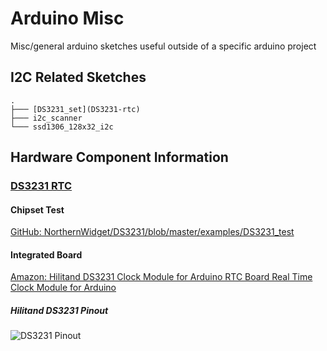 # Arduino Misc
Misc/general arduino sketches useful outside of a specific arduino project

## I2C Related Sketches
```text
.
├─── [DS3231_set](DS3231-rtc)
├─── i2c_scanner
└─── ssd1306_128x32_i2c
```

## Hardware Component Information

### [DS3231 RTC](https://www.analog.com/en/products/ds3231.html#part-details)

#### Chipset Test
[GitHub: NorthernWidget/DS3231/blob/master/examples/DS3231_test](https://github.com/NorthernWidget/DS3231/blob/master/examples/DS3231_test/DS3231_test.ino)

#### Integrated Board
[Amazon: Hilitand DS3231 Clock Module for Arduino RTC Board Real Time Clock Module for Arduino](https://www.amazon.com/Hilitand-DS3231-Module-Arduino-Raspberry/dp/B08KH29Z9J)

##### Hilitand DS3231 Pinout
![DS3231 Pinout](../media/images/DS3231_pinout.jpg?raw=true)
